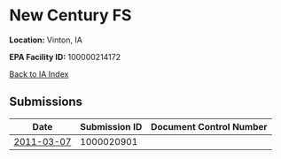 # New Century FS

**Location:** Vinton, IA

**EPA Facility ID:** 100000214172

[Back to IA Index](../../index.md)

## Submissions

| Date | Submission ID | Document Control Number |
|------|--------------|-------------------------|
| [2011-03-07](submissions/1000020901.md) | 1000020901 |  |
